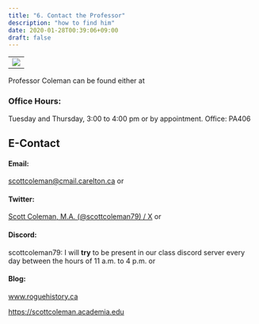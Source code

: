 ```yaml
---
title: "6. Contact the Professor"
description: "how to find him"
date: 2020-01-28T00:39:06+09:00
draft: false
---
```

<table >
	<tbody>
		<tr>
			<td><img src="https://images.squarespace-cdn.com/content/v1/5f3571ef9fa2aa0139d700c8/1602359082293-L2XMP84HJDKT7GC4J289/E6837917-A024-447D-A893-03E872E9BF87.jpg?format=2500w"> </td>
		</tr>
	</tbody>
</table>

Professor Coleman can be found either at

### Office Hours:

Tuesday and Thursday, 3:00 to 4:00 pm or by appointment.
Office: PA406

## E-Contact
#### Email:
scottcoleman@cmail.carelton.ca 
or 
#### Twitter:
[Scott Coleman, M.A. (@scottcoleman79) / X](https://twitter.com/scottcoleman79)
or
#### Discord:
scottcoleman79: I will **try** to be present in our class discord server every day between the hours of 11 a.m. to 4 p.m.
or 
#### Blog:
www.roguehistory.ca 

https://scottcoleman.academia.edu
